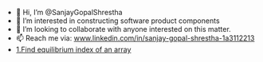 - 👋 Hi, I’m @SanjayGopalShrestha
- 👀 I’m interested in constructing software product components
- 💞️ I’m looking to collaborate with anyone interested on this matter.
- 📫 Reach me via: www.linkedin.com/in/sanjay-gopal-shrestha-1a3112213
- [1.Find equilibrium index of an array](http://www.techiedelight.com/find-equilibrium-index-array/)

<!---
SanjayGopalShrestha/SanjayGopalShrestha is a ✨ special ✨ repository because its `README.md` (this file) appears on your GitHub profile.
You can click the Preview link to take a look at your changes.
--->
